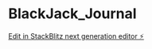 # BlackJack_Journal

[Edit in StackBlitz next generation editor ⚡️](https://stackblitz.com/~/github.com/Msap96/BlackJack_Journal)